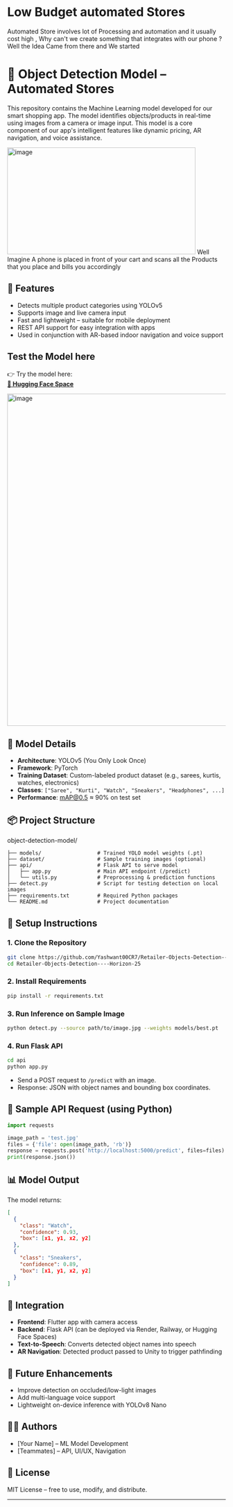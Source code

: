 # Low Budget automated Stores

Automated Store involves lot of Processing and automation and it usually cost high , Why can't we create something that integrates with our phone ? Well the Idea Came from there and We started

# 🛒 Object Detection Model – Automated Stores

This repository contains the Machine Learning model developed for our smart shopping app. The model identifies objects/products in real-time using images from a camera or image input. This model is a core component of our app's intelligent features like dynamic pricing, AR navigation, and voice assistance.

<img width="434" height="246" alt="image" src="https://github.com/user-attachments/assets/46d169f5-30c9-49e5-a8b2-f247f3145962" />
Well Imagine A phone is placed in front of your cart and scans all the Products that you place and bills you accordingly

## 🚀 Features

- Detects multiple product categories using YOLOv5
- Supports image and live camera input
- Fast and lightweight – suitable for mobile deployment
- REST API support for easy integration with apps
- Used in conjunction with AR-based indoor navigation and voice support

## Test the Model here
👉 Try the model here:  
**[🔗 Hugging Face Space](https://huggingface.co/spaces/Yash030/my-yolo-app)**

<img width="1600" height="765" alt="image" src="https://github.com/user-attachments/assets/0009232c-4bda-41ba-b705-7ff14cdce25b" />


## 🧠 Model Details

- **Architecture**: YOLOv5 (You Only Look Once)
- **Framework**: PyTorch
- **Training Dataset**: Custom-labeled product dataset (e.g., sarees, kurtis, watches, electronics)
- **Classes**: `["Saree", "Kurti", "Watch", "Sneakers", "Headphones", ...]`
- **Performance**: mAP@0.5 ≈ 90% on test set

## 📦 Project Structure



object-detection-model/
```
├── models/                  # Trained YOLO model weights (.pt)
├── dataset/                 # Sample training images (optional)
├── api/                     # Flask API to serve model
│   ├── app.py               # Main API endpoint (/predict)
│   └── utils.py             # Preprocessing & prediction functions
├── detect.py                # Script for testing detection on local images
├── requirements.txt         # Required Python packages
└── README.md                # Project documentation

```

## 🔧 Setup Instructions

### 1. Clone the Repository

```bash
git clone https://github.com/Yashwant00CR7/Retailer-Objects-Detection----Horizon-25.git
cd Retailer-Objects-Detection----Horizon-25
```

### 2. Install Requirements

```bash
pip install -r requirements.txt
```

### 3. Run Inference on Sample Image

```bash
python detect.py --source path/to/image.jpg --weights models/best.pt
```

### 4. Run Flask API

```bash
cd api
python app.py
```

* Send a POST request to `/predict` with an image.
* Response: JSON with object names and bounding box coordinates.

## 🧪 Sample API Request (using Python)

```python
import requests

image_path = 'test.jpg'
files = {'file': open(image_path, 'rb')}
response = requests.post('http://localhost:5000/predict', files=files)
print(response.json())
```

## 📊 Model Output

The model returns:

```json
[
  {
    "class": "Watch",
    "confidence": 0.93,
    "box": [x1, y1, x2, y2]
  },
  {
    "class": "Sneakers",
    "confidence": 0.89,
    "box": [x1, y1, x2, y2]
  }
]
```

## 📱 Integration

* **Frontend**: Flutter app with camera access
* **Backend**: Flask API (can be deployed via Render, Railway, or Hugging Face Spaces)
* **Text-to-Speech**: Converts detected object names into speech
* **AR Navigation**: Detected product passed to Unity to trigger pathfinding

## 📌 Future Enhancements

* Improve detection on occluded/low-light images
* Add multi-language voice support
* Lightweight on-device inference with YOLOv8 Nano

## 🧑‍💻 Authors

* \[Your Name] – ML Model Development
* \[Teammates] – API, UI/UX, Navigation

## 📜 License

MIT License – free to use, modify, and distribute.

---

